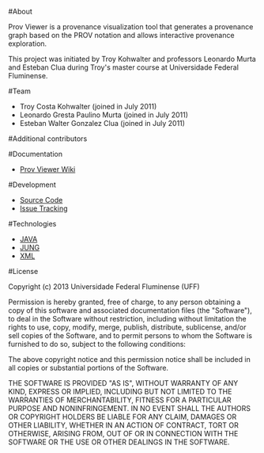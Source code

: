 #About

Prov Viewer is a provenance visualization tool that generates a provenance graph based on the PROV notation and allows interactive provenance exploration.

This project was initiated by Troy Kohwalter and professors Leonardo Murta and Esteban Clua during Troy's master course at Universidade Federal Fluminense. 

#Team

* Troy Costa Kohwalter (joined in July 2011)
* Leonardo Gresta Paulino Murta (joined in July 2011)
* Esteban Walter Gonzalez Clua (joined in July 2011)

#Additional contributors

#Documentation
* [Prov Viewer Wiki](https://github.com/gems-uff/prov-viewer/wiki)

#Development

* [Source Code](https://github.com/gems-uff/prov-viewer)
* [Issue Tracking](https://github.com/gems-uff/prov-viewer/issues)

#Technologies

* [JAVA](https://java.com)
* [JUNG](https://jung.sourceforge.net)
* [XML](https://w3schools.com/xml)

#License

Copyright (c) 2013 Universidade Federal Fluminense (UFF)  
  
Permission is hereby granted, free of charge, to any person obtaining a copy
of this software and associated documentation files (the "Software"), to deal
in the Software without restriction, including without limitation the rights
to use, copy, modify, merge, publish, distribute, sublicense, and/or sell
copies of the Software, and to permit persons to whom the Software is
furnished to do so, subject to the following conditions:  
  
The above copyright notice and this permission notice shall be included in
all copies or substantial portions of the Software.  
  
THE SOFTWARE IS PROVIDED "AS IS", WITHOUT WARRANTY OF ANY KIND, EXPRESS OR
IMPLIED, INCLUDING BUT NOT LIMITED TO THE WARRANTIES OF MERCHANTABILITY,
FITNESS FOR A PARTICULAR PURPOSE AND NONINFRINGEMENT. IN NO EVENT SHALL THE
AUTHORS OR COPYRIGHT HOLDERS BE LIABLE FOR ANY CLAIM, DAMAGES OR OTHER
LIABILITY, WHETHER IN AN ACTION OF CONTRACT, TORT OR OTHERWISE, ARISING FROM,
OUT OF OR IN CONNECTION WITH THE SOFTWARE OR THE USE OR OTHER DEALINGS IN
THE SOFTWARE.
